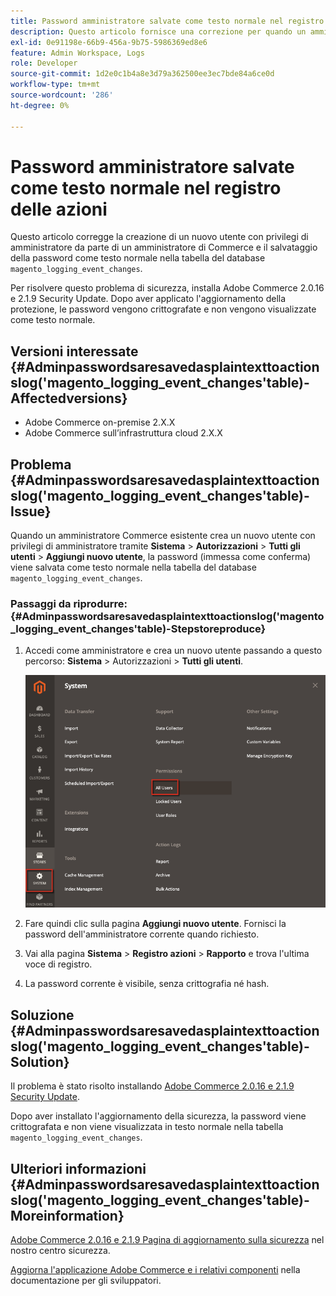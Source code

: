 ```yaml
---
title: Password amministratore salvate come testo normale nel registro delle azioni
description: Questo articolo fornisce una correzione per quando un amministratore di Commerce crea un nuovo utente con i privilegi di amministratore e la password viene salvata come testo normale nella tabella di database "magento_logging_event_changes".
exl-id: 0e91198e-66b9-456a-9b75-5986369ed8e6
feature: Admin Workspace, Logs
role: Developer
source-git-commit: 1d2e0c1b4a8e3d79a362500ee3ec7bde84a6ce0d
workflow-type: tm+mt
source-wordcount: '286'
ht-degree: 0%

---
```


# Password amministratore salvate come testo normale nel registro delle azioni

Questo articolo corregge la creazione di un nuovo utente con privilegi di amministratore da parte di un amministratore di Commerce e il salvataggio della password come testo normale nella tabella del database `magento_logging_event_changes`.

Per risolvere questo problema di sicurezza, installa Adobe Commerce 2.0.16 e 2.1.9 Security Update. Dopo aver applicato l&#39;aggiornamento della protezione, le password vengono crittografate e non vengono visualizzate come testo normale.

## Versioni interessate {#Adminpasswordsaresavedasplaintexttoactionslog('magento_logging_event_changes'table)-Affectedversions}

* Adobe Commerce on-premise 2.X.X
* Adobe Commerce sull’infrastruttura cloud 2.X.X

## Problema {#Adminpasswordsaresavedasplaintexttoactionslog('magento_logging_event_changes'table)-Issue}

Quando un amministratore Commerce esistente crea un nuovo utente con privilegi di amministratore tramite **Sistema** > **Autorizzazioni** > **Tutti gli utenti** > **Aggiungi nuovo utente**, la password (immessa come conferma) viene salvata come testo normale nella tabella del database `magento_logging_event_changes`.

### Passaggi da riprodurre: {#Adminpasswordsaresavedasplaintexttoactionslog('magento_logging_event_changes'table)-Stepstoreproduce}

1. Accedi come amministratore e crea un nuovo utente passando a questo percorso: **Sistema** > Autorizzazioni > **Tutti gli utenti**.

   ![add_user_magento_2.4.1.png](assets/add_user_magento_2.4.1.png)

1. Fare quindi clic sulla pagina **Aggiungi nuovo utente**. Fornisci la password dell&#39;amministratore corrente quando richiesto.
1. Vai alla pagina **Sistema** > **Registro azioni** > **Rapporto** e trova l&#39;ultima voce di registro.
1. La password corrente è visibile, senza crittografia né hash.

## Soluzione {#Adminpasswordsaresavedasplaintexttoactionslog('magento_logging_event_changes'table)-Solution}

Il problema è stato risolto installando [Adobe Commerce 2.0.16 e 2.1.9 Security Update](https://magento.com/security/patches/magento-2016-and-219-security-update).

Dopo aver installato l&#39;aggiornamento della sicurezza, la password viene crittografata e non viene visualizzata in testo normale nella tabella `magento_logging_event_changes`.

## Ulteriori informazioni {#Adminpasswordsaresavedasplaintexttoactionslog('magento_logging_event_changes'table)-Moreinformation}

[Adobe Commerce 2.0.16 e 2.1.9 Pagina di aggiornamento sulla sicurezza](https://magento.com/security/patches/magento-2016-and-219-security-update) nel nostro centro sicurezza.

[Aggiorna l&#39;applicazione Adobe Commerce e i relativi componenti](https://experienceleague.adobe.com/docs/commerce-operations/upgrade-guide/overview.html) nella documentazione per gli sviluppatori.
